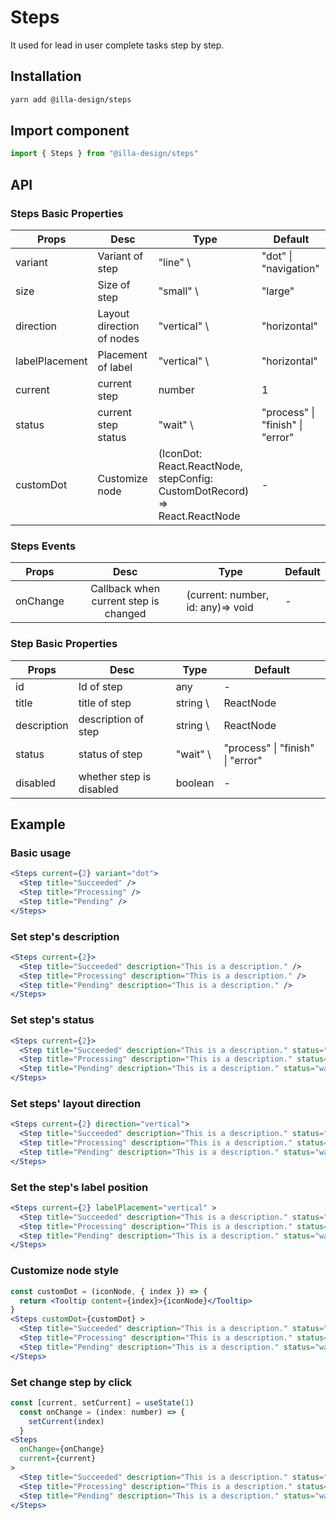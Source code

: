 # Steps

It used for lead in user complete tasks step by step.

## Installation

```bash
yarn add @illa-design/steps
```

## Import component

```jsx
import { Steps } from "@illa-design/steps"
```

## API

### Steps Basic Properties

| Props          | Desc                      | Type                                                                       | Default                                                          |
| -------------- | ------------------------- | -------------------------------------------------------------------------- | ---------------------------------------------------------------- |
| variant        | Variant of step           | "line" \                                                                  | "dot" \| "navigation"                              | "line"     |
| size           | Size of step              | "small" \                                                                 | "large"                                           | "small"      |
| direction      | Layout direction of nodes | "vertical" \                                                              | "horizontal"                                   | "horizontal"    |
| labelPlacement | Placement of label        | "vertical" \                                                              | "horizontal"                                   | "horizontal"    |
| current        | current step              | number                                                                     | 1                                                                |
| status         | current step status       | "wait" \                                                                  | "process" \| "finish" \| "error"                   | "process" |
| customDot      | Customize node            | (IconDot: React.ReactNode, stepConfig: CustomDotRecord) => React.ReactNode | -                                                                |

### Steps Events

| Props    |                 Desc                  | Type                              | Default |
| -------- |:-------------------------------------:| --------------------------------- | ------- |
| onChange | Callback when current step is changed | (current: number, id: any)=> void | -       |

### Step Basic Properties

| Props       | Desc                     | Type      | Default                                |
| ----------- | ------------------------ | --------- | -------------------------------------- |
| id          | Id of step               | any       | -                                      |
| title       | title of step            | string \ | ReactNode                        | -   |
| description | description of step      | string \ | ReactNode                        | -   |
| status      | status of step           | "wait" \ | "process" \| "finish" \| "error" | - |
| disabled    | whether step is disabled | boolean   | -                                      |

## Example

### Basic usage

```jsx
<Steps current={2} variant="dot">
  <Step title="Succeeded" />
  <Step title="Processing" />
  <Step title="Pending" />
</Steps>
```

### Set step's description

```jsx
<Steps current={2}>
  <Step title="Succeeded" description="This is a description." />
  <Step title="Processing" description="This is a description." />
  <Step title="Pending" description="This is a description." />
</Steps>
```

### Set step's status

```jsx
<Steps current={2}>
  <Step title="Succeeded" description="This is a description." status="finish" />
  <Step title="Processing" description="This is a description." status="process" />
  <Step title="Pending" description="This is a description." status="wait" />
</Steps>
```

### Set steps' layout direction

```jsx
<Steps current={2} direction="vertical">
  <Step title="Succeeded" description="This is a description." status="finish" />
  <Step title="Processing" description="This is a description." status="process" />
  <Step title="Pending" description="This is a description." status="wait" />
</Steps>
```

### Set the step's label position

```jsx
<Steps current={2} labelPlacement="vertical" >
  <Step title="Succeeded" description="This is a description." status="finish" />
  <Step title="Processing" description="This is a description." status="process" />
  <Step title="Pending" description="This is a description." status="wait" />
</Steps>
```

### Customize node style

```jsx
const customDot = (iconNode, { index }) => {
  return <Tooltip content={index}>{iconNode}</Tooltip>
}
<Steps customDot={customDot} >
  <Step title="Succeeded" description="This is a description." status="finish" />
  <Step title="Processing" description="This is a description." status="process" />
  <Step title="Pending" description="This is a description." status="wait" />
</Steps>
```

### Set change step by click

```jsx
const [current, setCurrent] = useState(1)
  const onChange = (index: number) => {
    setCurrent(index)
  }
<Steps 
  onChange={onChange}
  current={current} 
>
  <Step title="Succeeded" description="This is a description." status="finish" />
  <Step title="Processing" description="This is a description." status="process" />
  <Step title="Pending" description="This is a description." status="wait" />
</Steps>
```
